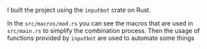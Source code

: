 I built the project using the ``inputbot`` crate on Rust.

In the ``src/macros/mod.rs`` you can see the macros that are used in ``src/main.rs`` to simplify the combination process.
Then the usage of functions provided by ``inputbot`` are used to automate some things

